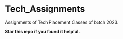 # Tech_Assignments

Assignments of Tech Placement Classes of batch 2023.



<b>Star this repo if you found it helpful.</b>
